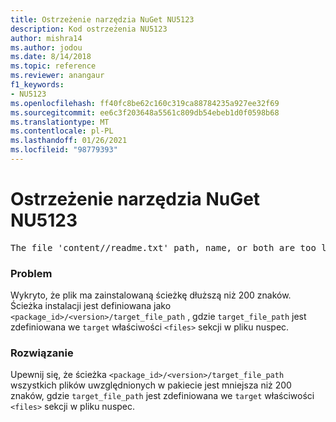 ```yaml
---
title: Ostrzeżenie narzędzia NuGet NU5123
description: Kod ostrzeżenia NU5123
author: mishra14
ms.author: jodou
ms.date: 8/14/2018
ms.topic: reference
ms.reviewer: anangaur
f1_keywords:
- NU5123
ms.openlocfilehash: ff40fc8be62c160c319ca88784235a927ee32f69
ms.sourcegitcommit: ee6c3f203648a5561c809db54ebeb1d0f0598b68
ms.translationtype: MT
ms.contentlocale: pl-PL
ms.lasthandoff: 01/26/2021
ms.locfileid: "98779393"
---
```

# <a name="nuget-warning-nu5123"></a>Ostrzeżenie narzędzia NuGet NU5123
<pre>The file 'content/<LongPath>/readme.txt' path, name, or both are too long. Your package might not work without long file path support. Please shorten the file path or file name.</pre>

### <a name="issue"></a>Problem

Wykryto, że plik ma zainstalowaną ścieżkę dłuższą niż 200 znaków. Ścieżka instalacji jest definiowana jako `<package_id>/<version>/target_file_path` , gdzie `target_file_path` jest zdefiniowana we `target` właściwości `<files>` sekcji w pliku nuspec.


### <a name="solution"></a>Rozwiązanie

Upewnij się, że ścieżka `<package_id>/<version>/target_file_path` wszystkich plików uwzględnionych w pakiecie jest mniejsza niż 200 znaków, gdzie `target_file_path` jest zdefiniowana we `target` właściwości `<files>` sekcji w pliku nuspec.

